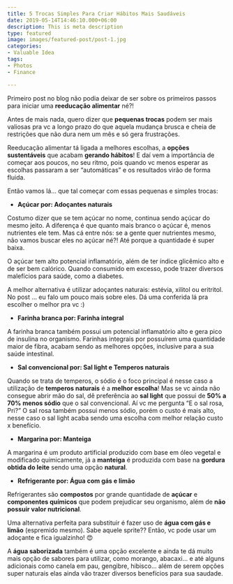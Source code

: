 ```yaml
---
title: 5 Trocas Simples Para Criar Hábitos Mais Saudáveis
date: 2019-05-14T14:46:10.000+06:00
description: This is meta description
type: featured
image: images/featured-post/post-1.jpg
categories:
- Valuable Idea
tags:
- Photos
- Finance

---
```

Primeiro post no blog não podia deixar de ser sobre os primeiros passos para iniciar uma **reeducação alimentar** né?!

Antes de mais nada, quero dizer que **pequenas trocas** podem ser mais valiosas pra vc a longo prazo do que aquela mudança brusca e cheia de restrições que não dura nem um mês e só gera frustrações.

Reeducação alimentar tá ligada a melhores escolhas, a **opções sustentáveis** que acabam **gerando hábitos**! E daí vem a importância de começar aos poucos, no seu ritmo, pois quando vc menos esperar as escolhas passaram a ser “automáticas” e os resultados virão de forma fluida.

Então vamos lá... que tal começar com essas pequenas e simples trocas:

* **Açúcar por: Adoçantes naturais**

Costumo dizer que se tem açúcar no nome, continua sendo açúcar do mesmo jeito. A diferença é que quanto mais branco o açúcar é, menos nutrientes ele tem. Mas cá entre nós: se a gente quer nutrientes mesmo, não vamos buscar eles no açúcar né?! Até porque a quantidade é super baixa.

O açúcar tem alto potencial inflamatório, além de ter índice glicêmico alto e de ser bem calórico. Quando consumido em excesso, pode trazer diversos malefícios para saúde, como a diabetes.

A melhor alternativa é utilizar adoçantes naturais: estévia, xilitol ou eritritol. No post ... eu falo um pouco mais sobre eles. Dá uma conferida lá pra escolher o melhor pra vc :)

* **Farinha branca por: Farinha integral**

A farinha branca também possui um potencial inflamatório alto e gera pico de insulina no organismo. Farinhas integrais por possuírem uma quantidade maior de fibra, acabam sendo as melhores opções, inclusive para a sua saúde intestinal.

* **Sal convencional por: Sal light e Temperos naturais**

Quando se trata de temperos, o sódio é o foco principal é nesse caso a utilização de **temperos naturais** é a **melhor escolha**! Mas se vc ainda não consegue abrir mão do sal, dê preferência ao **sal light** que possui de **50% a 70% menos sódio** que o sal convencional. Aí vc me pergunta “E o sal rosa, Pri?” O sal rosa também possui menos sódio, porém o custo é mais alto, nesse caso o sal light acaba sendo uma escolha com melhor relação custo x benefício.

* **Margarina por: Manteiga**

A margarina é um produto artificial produzido com base em óleo vegetal e modificado quimicamente, já a **manteiga** é produzida com base na **gordura obtida do leite** sendo uma opção **natural**.

* **Refrigerante por: Água com gás e limão**

Refrigerantes são **compostos** por grande quantidade de **açúcar** e **componentes químicos** que podem prejudicar seu organismo, além de **não possuir valor nutricional**.

Uma alternativa perfeita para substituir é fazer uso de **água com gás e limão** (espremido mesmo). Sabe aquele sprite?? Então, vc pode usar um adoçante e fica igualzinho! 😍

A **água saborizada** também é uma opção excelente e ainda te dá muito mais opção de sabores para utilizar, como morango, abacaxi... e até alguns adicionais como canela em pau, gengibre, hibisco... além de serem opções super naturais elas ainda vão trazer diversos benefícios para sua saudade.
